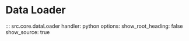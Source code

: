# Data Loader
::: src.core.dataLoader
    handler: python
    options:
      show_root_heading: false
      show_source: true